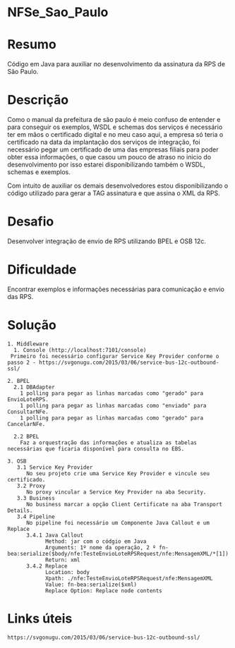 # NFSe_Sao_Paulo

# Resumo
Código em Java para auxiliar no desenvolvimento da assinatura da RPS de São Paulo.

# Descrição
Como o manual da prefeitura de são paulo é meio confuso de entender e para conseguir os exemplos, WSDL e schemas dos serviços é necessário ter em mãos o certificado digital e no meu caso aqui, a empresa só teria o certificado na data da implantação dos serviços de integração, foi necessário pegar um certificado de uma das empresas filiais para poder obter essa informações, o que casou um pouco de atraso no inicio do desenvolvimento por isso estarei disponibilizando também o WSDL, schemas e exemplos.

Com intuito de auxiliar os demais desenvolvedores estou disponibilizando o código utilizado para gerar a TAG assinatura e que assina o XML da RPS.

# Desafio
Desenvolver integração de envio de RPS utilizando BPEL e OSB 12c.

# Dificuldade
Encontrar exemplos e informações necessárias para comunicação e envio das RPS.

# Solução

    1. Middleware
      1. Console (http://localhost:7101/console)
     Primeiro foi necessário configurar Service Key Provider conforme o passo 2 - https://svgonugu.com/2015/03/06/service-bus-12c-outbound-ssl/
     
    2. BPEL
      2.1 DBAdapter
        1 polling para pegar as linhas marcadas como "gerado" para EnvioLoteRPS.
        1 polling para pegar as linhas marcadas como "enviado" para ConsultarNFe.      
        1 polling para pegar as linhas marcadas como "gerado" para CancelarNFe.
      
      2.2 BPEL
        Faz a orquestração das informações e atualiza as tabelas necessárias que ficaria disponível para consulta no EBS.

    3. OSB
       3.1 Service Key Provider
          No seu projeto crie uma Service Key Provider e vincule seu certificado.
       3.2 Proxy
          No proxy vincular a Service Key Provider na aba Security.
       3.3 Business
          No business marcar a opção Client Certificate na aba Transport Details.
       3.4 Pipeline
          No pipeline foi necessário um Componente Java Callout e um Replace
          3.4.1 Java Callout
                Method: jar com o códgio em Java
                Arguments: 1º nome da operação, 2 º fn-bea:serialize($body/nfe:TesteEnvioLoteRPSRequest/nfe:MensagemXML/*[1])
                Return: xml
          3.4.2 Replace
                Location: body
                Xpath: ./nfe:TesteEnvioLoteRPSRequest/nfe:MensagemXML
                Value: fn-bea:serialize($xml)
                Replace Option: Replace node contents
                  

# Links úteis
    https://svgonugu.com/2015/03/06/service-bus-12c-outbound-ssl/
    
